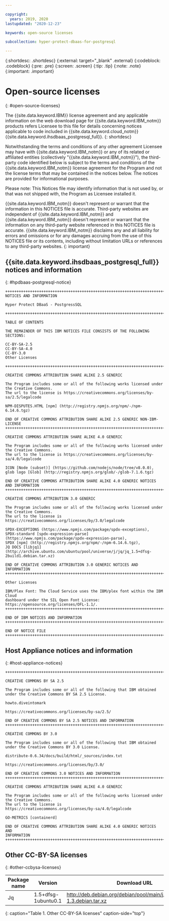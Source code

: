 ```yaml
---

copyright:
  years: 2019, 2020
lastupdated: "2020-12-23"

keywords: open-source licenses

subcollection: hyper-protect-dbaas-for-postgresql

---
```


{:shortdesc: .shortdesc}
{:external: target="_blank" .external}
{:codeblock: .codeblock}
{:pre: .pre}
{:screen: .screen}
{:tip: .tip}
{:note: .note}
{:important: .important}

# Open-source licenses
{: #open-source-licenses}

The {{site.data.keyword.IBM}} license agreement and any applicable information on the web download page for {{site.data.keyword.IBM_notm}} products refers Licensee to this file for details concerning notices applicable to code included in {{site.data.keyword.cloud_notm}} {{site.data.keyword.ihsdbaas_postgresql_full}}.
{: shortdesc}

Notwithstanding the terms and conditions of any other agreement Licensee may have with {{site.data.keyword.IBM_notm}} or any of its related or affiliated entities (collectively "{{site.data.keyword.IBM_notm}}"), the third-party code identified below is subject to the terms and conditions of the {{site.data.keyword.IBM_notm}} license agreement for the Program and not the license terms that may be contained in the notices below. The notices are provided for informational purposes.

Please note: This Notices file may identify information that is not used by, or that was not shipped with, the Program as Licensee installed it.

{{site.data.keyword.IBM_notm}} doesn't represent or warrant that the information in this NOTICES file is accurate. Third-party websites are independent of {{site.data.keyword.IBM_notm}} and {{site.data.keyword.IBM_notm}} doesn't represent or warrant that the information on any third-party website referenced in this NOTICES file is accurate. {{site.data.keyword.IBM_notm}} disclaims any and all liability for errors and omissions or for any damages accruing from the use of this NOTICES file or its contents, including without limitation URLs or references to any third-party websites.
{: important}

## {{site.data.keyword.ihsdbaas_postgresql_full}} notices and information
{: #hpdbaas-postgresql-notice}

```
++++++++++++++++++++++++++++++++++++++++++++++++++++++++++++++++++++++++
NOTICES AND INFORMATION

Hyper Protect DBaaS - PostgressSQL

++++++++++++++++++++++++++++++++++++++++++++++++++++++++++++++++++++++++

TABLE OF CONTENTS

THE REMAINDER OF THIS IBM NOTICES FILE CONSISTS OF THE FOLLOWING
SECTIONS:

CC-BY-SA-2.5  
CC-BY-SA-4.0
CC-BY-3.0  
Other Licenses

++++++++++++++++++++++++++++++++++++++++++++++++++++++++++++++++++++++++

CREATIVE COMMONS ATTRIBUTION SHARE ALIKE 2.5 GENERIC

The Program includes some or all of the following works licensed under
the Creative Commons.
The url to the license is https://creativecommons.org/licenses/by-sa/2.5/legalcode

NPM-DISPUTES.HTML [npm] (http://registry.npmjs.org/npm/-/npm-6.14.6.tgz)

END OF CREATIVE COMMONS ATTRIBUTION SHARE ALIKE 2.5 GENERIC NON-IBM-LICENSE
++++++++++++++++++++++++++++++++++++++++++++++++++++++++++++++++++++++++

CREATIVE COMMONS ATTRIBUTION SHARE ALIKE 4.0 GENERIC

The Program includes some or all of the following works licensed under
the Creative Commons.
The url to the license is https://creativecommons.org/licenses/by-sa/4.0/legalcode

ICON [Node (subset)] (https://github.com/nodejs/node/tree/v8.0.0),
glob logo [Glob] (http://registry.npmjs.org/glob/-/glob-7.1.6.tgz)

END OF CREATIVE COMMONS ATTRIBUTION SHARE ALIKE 4.0 GENERIC NOTICES AND INFORMATION
++++++++++++++++++++++++++++++++++++++++++++++++++++++++++++++++++++++++

CREATIVE COMMONS ATTRIBUTION 3.0 GENERIC

The Program includes some or all of the following works licensed under
the Creative Commons.
The url to the license is https://creativecommons.org/licenses/by/3.0/legalcode

SPDX-EXCEPTIONS (https://www.npmjs.com/package/spdx-exceptions),
SPDX-standard [spdx-expression-parse] (https://www.npmjs.com/package/spdx-expression-parse),
SPDX [npm] (http://registry.npmjs.org/npm/-/npm-6.14.6.tgz),
JQ DOCS [libjq1] (http://archive.ubuntu.com/ubuntu/pool/universe/j/jq/jq_1.5+dfsg-2build1.debian.tar.xz)

END OF CREATIVE COMMONS ATTRIBUTION 3.0 GENERIC NOTICES AND INFORMATION
++++++++++++++++++++++++++++++++++++++++++++++++++++++++++++++++++++++++

Other Licenses

IBM/Plex Font: The Cloud Service uses the IBM/plex font within the IBM Cloud
dashboard under the SIL Open Font License: https://opensource.org/licenses/OFL-1.1/.
++++++++++++++++++++++++++++++++++++++++++++++++++++++++++++++++++++++++

END OF IBM NOTICES AND INFORMATION
++++++++++++++++++++++++++++++++++++++++++++++++++++++++++++++++++++++++

END OF NOTICE FILE
++++++++++++++++++++++++++++++++++++++++++++++++++++++++++++++++++++++++

```

## Host Appliance notices and information
{: #host-appliance-notices}

```
++++++++++++++++++++++++++++++++++++++++++++++++++++++++++++++++++++++++++++++++

CREATIVE COMMONS BY SA 2.5

The Program includes some or all of the following that IBM obtained
under the Creative Commons BY SA 2.5 License.

howto.diveintomark

https://creativecommons.org/licenses/by-sa/2.5/

END OF CREATIVE COMMONS BY SA 2.5 NOTICES AND INFORMATION
++++++++++++++++++++++++++++++++++++++++++++++++++++++++++++++++++++++++++++++++

CREATIVE COMMONS BY 3.0

The Program includes some or all of the following that IBM obtained
under the Creative Commons BY 3.0 License.

distribute-0.6.34/docs/build/html/_sources/index.txt

https://creativecommons.org/licenses/by/3.0/

END OF CREATIVE COMMONS 3.0 NOTICES AND INFORMATION
++++++++++++++++++++++++++++++++++++++++++++++++++++++++++++++++++++++++++++++++

CREATIVE COMMONS ATTRIBUTION SHARE ALIKE 4.0 GENERIC

The Program includes some or all of the following works licensed under
the Creative Commons.
The url to the license is
https://creativecommons.org/licenses/by-sa/4.0/legalcode

GO-METRICS [containerd]

END OF CREATIVE COMMONS ATTRIBUTION SHARE ALIKE 4.0 GENERIC NOTICES AND
INFORMATION
++++++++++++++++++++++++++++++++++++++++++++++++++++++++++++++++++++++++++++++++    
```

## Other CC-BY-SA licenses
{: #other-ccbysa-licenses}

Package name | Version | Download URL
-------------|---------|-------------
Jq | 1.5+dfsg-1ubuntu0.1 | http://deb.debian.org/debian/pool/main/j/jq/jq_1.5+dfsg-1.3.debian.tar.xz

{: caption="Table 1. Other CC-BY-SA licenses" caption-side="top"}
